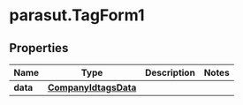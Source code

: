 # parasut.TagForm1

## Properties
Name | Type | Description | Notes
------------ | ------------- | ------------- | -------------
**data** | [**CompanyIdtagsData**](CompanyIdtagsData.md) |  | 


